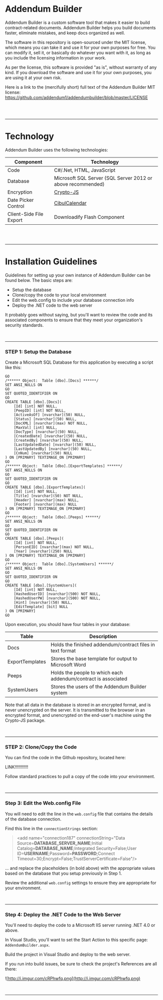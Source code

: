 # Addendum Builder

Addendum Builder is a custom software tool that makes it easier to build contract-related documents.  Addendum Builder helps you build documents faster, eliminate mistakes, and keep docs organized as well.

The software in this repository is open-sourced under the MIT license, which means you can take it and use it for your own purposes for free.  You can modify it, sell it, or basically do whatever you want with it, as long as you include the licensing information in your work.

As per the license, this software is provided "as is", without warranty of any kind.  If you download the software and use it for your own purposes, you are using it at your own risk.

Here is a link to the (mercifully short) full text of the Addendum Builder MIT license:
https://github.com/addendum1/addendumbuilder/blob/master/LICENSE

<br/><br/>

---
# Technology

Addendum Builder uses the following technologies:

Component | Technology
--- | ---
Code | C#/.Net, HTML, JavaScript
Database | Microsoft SQL Server (SQL Server 2012 or above recommended)
Encryption | [Crypto-JS](https://code.google.com/archive/p/crypto-js/)
Date Picker Control | [CibulCalendar](https://github.com/kaore/CibulCalendar)
Client-Side File Export | Downloadify Flash Component

<br/><br/>

---
# Installation Guidelines

Guidelines for setting up your own instance of Addendum Builder can be found below.  The basic steps are:
 - Setup the database
 - Clone/copy the code to your local environment
 - Edit the web.config to include your database connection info
 - Deploy the .NET code to the web server

It probably goes without saying, but you'll want to review the code and its associated components to ensure that they meet your organization's security standards.

<br/>

---

### STEP 1: Setup the Database

Create a Microsoft SQL Database for this application by executing a script like this:

```
GO
/****** Object:  Table [dbo].[Docs] ******/
SET ANSI_NULLS ON
GO
SET QUOTED_IDENTIFIER ON
GO
CREATE TABLE [dbo].[Docs](
	[Id] [int] NOT NULL,
	[PeepID] [int] NOT NULL,
	[ActiveAsOf] [nvarchar](50) NULL,
	[Status] [nvarchar](50) NULL,
	[DocXML] [nvarchar](max) NOT NULL,
	[MaxVal] [int] NULL,
	[DocType] [nvarchar](50) NULL,
	[CreatedDate] [nvarchar](50) NULL,
	[CreatedBy] [nvarchar](50) NULL,
	[LastUpdatedDate] [nvarchar](50) NULL,
	[LastUpdatedBy] [nvarchar](50) NULL,
	[CnNum] [nvarchar](50) NULL
) ON [PRIMARY] TEXTIMAGE_ON [PRIMARY]
GO
/****** Object:  Table [dbo].[ExportTemplates] ******/
SET ANSI_NULLS ON
GO
SET QUOTED_IDENTIFIER ON
GO
CREATE TABLE [dbo].[ExportTemplates](
	[Id] [int] NOT NULL,
	[Title] [nvarchar](50) NOT NULL,
	[Header] [nvarchar](max) NULL,
	[Footer] [nvarchar](max) NULL
) ON [PRIMARY] TEXTIMAGE_ON [PRIMARY]
GO
/****** Object:  Table [dbo].[Peeps] ******/
SET ANSI_NULLS ON
GO
SET QUOTED_IDENTIFIER ON
GO
CREATE TABLE [dbo].[Peeps](
	[Id] [int] NOT NULL,
	[PersonEID] [nvarchar](max) NOT NULL,
	[Year] [nvarchar](250) NULL
) ON [PRIMARY] TEXTIMAGE_ON [PRIMARY]
GO
/****** Object:  Table [dbo].[SystemUsers] ******/
SET ANSI_NULLS ON
GO
SET QUOTED_IDENTIFIER ON
GO
CREATE TABLE [dbo].[SystemUsers](
	[Id] [int] NOT NULL,
	[HashedUserID] [nvarchar](500) NOT NULL,
	[HashedUserPW] [nvarchar](500) NOT NULL,
	[Hint] [nvarchar](50) NULL,
	[EditTemplate] [bit] NULL
) ON [PRIMARY]
GO
```
Upon execution, you should have four tables in your database:

Table | Description
--- | ---
Docs | Holds the finished addendum/contract files in text format
ExportTemplates | Stores the base template for output to Microsoft Word
Peeps | Holds the people to which each addendum/contract is associated
SystemUsers | Stores the users of the Addendum Builder system

Note that all data in the database is stored in an encrypted format, and is never unencrypted on the server.  It is transmitted to the browser in an encrypted format, and unencrypted on the end-user's machine using the Crypto-JS package.

<br/>

---
### STEP 2: Clone/Copy the Code

You can find the code in the Github repository, located here:

LINK!!!!!!!!!!!

Follow standard practices to pull a copy of the code into your environment.

<br/>

---
### Step 3: Edit the Web.config File

You will need to edit the line in the `web.config` file that contains the details of the database connection.

Find this line in the `connectionStrings` section:

> \<add name="connection187" connectionString="Data Source=**DATABASE_SERVER_NAME**;Initial Catalog=**DATABASE_NAME**;Integrated Security=False;User ID=**USERNAME**;Password=**PASSWORD**;Connect Timeout=30;Encrypt=False;TrustServerCertificate=False"/\>

... and replace the placeholders (in bold above) with the appropriate values based on the database that you setup previously in Step 1.

Review the additional `web.config` settings to ensure they are appropriate for your environment.

<br/>

---
### Step 4: Deploy the .NET Code to the Web Server

You'll need to deploy the code to a Microsoft IIS server running .NET 4.0 or above.

In Visual Studio, you'll want to set the Start Action to this specific page: `AddendumBuilder.aspx`.

Build the project in Visual Studio and deploy to the web server.

If you run into build issues, be sure to check the project's References are all there:

![http://i.imgur.com/cRPhwfq.png](http://i.imgur.com/cRPhwfq.png)

<br/>

---



